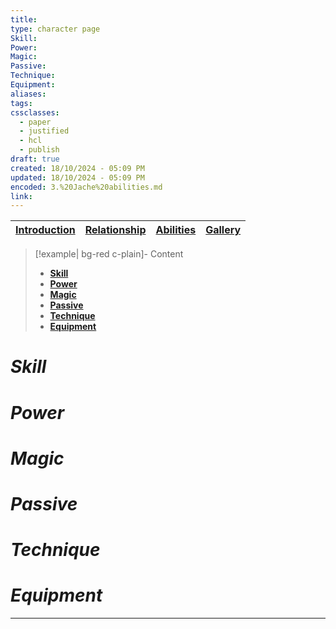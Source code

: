 ```yaml
---
title: 
type: character page
Skill: 
Power: 
Magic: 
Passive: 
Technique: 
Equipment: 
aliases: 
tags: 
cssclasses:
  - paper
  - justified
  - hcl
  - publish
draft: true
created: 18/10/2024 - 05:09 PM
updated: 18/10/2024 - 05:09 PM
encoded: 3.%20Jache%20abilities.md
link: 
---
```


| [Introduction](1.%20Jache%20Ail.md) | [Relationship](2.%20jache%20relationship.md) | [Abilities](3.%20Jache%20abilities.md) | [Gallery](4.%20Jache%20Gallery.md)|
|---|---|---|---|

> [!example| bg-red c-plain]- Content
> + **[Skill](#Skill)**
> + **[Power](#Power)**
> + **[Magic](#Magic)**
> + **[Passive](#Passive)**
> + **[Technique](#Technique)**
> + **[Equipment](#Equipment)**

# *Skill*

# *Power*

# *Magic*

# *Passive* 

# *Technique*

# *Equipment*

---